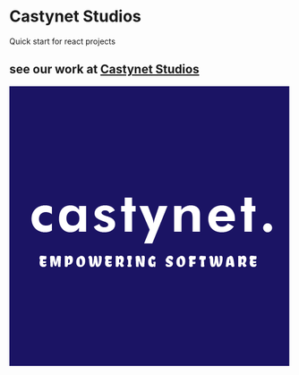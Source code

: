 # Castynet Studios

Quick start for react projects

## see our work at [Castynet Studios](www.castynet.africa)

![Castynet Studios](src\static\castynet.png)
